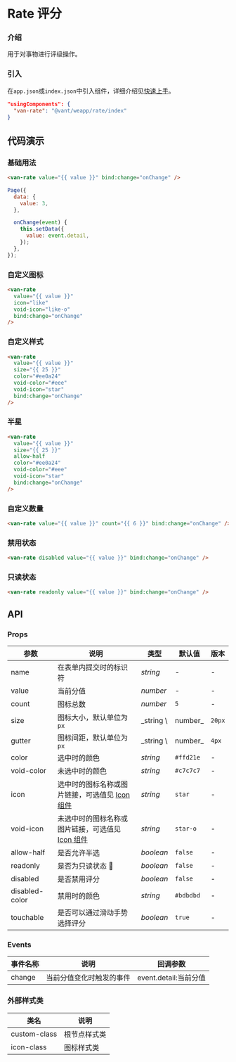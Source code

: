 # Rate 评分

### 介绍

用于对事物进行评级操作。

### 引入

在`app.json`或`index.json`中引入组件，详细介绍见[快速上手](#/quickstart#yin-ru-zu-jian)。

```json
"usingComponents": {
  "van-rate": "@vant/weapp/rate/index"
}
```

## 代码演示

### 基础用法

```html
<van-rate value="{{ value }}" bind:change="onChange" />
```

```javascript
Page({
  data: {
    value: 3,
  },

  onChange(event) {
    this.setData({
      value: event.detail,
    });
  },
});
```

### 自定义图标

```html
<van-rate
  value="{{ value }}"
  icon="like"
  void-icon="like-o"
  bind:change="onChange"
/>
```

### 自定义样式

```html
<van-rate
  value="{{ value }}"
  size="{{ 25 }}"
  color="#ee0a24"
  void-color="#eee"
  void-icon="star"
  bind:change="onChange"
/>
```

### 半星

```html
<van-rate
  value="{{ value }}"
  size="{{ 25 }}"
  allow-half
  color="#ee0a24"
  void-color="#eee"
  void-icon="star"
  bind:change="onChange"
/>
```

### 自定义数量

```html
<van-rate value="{{ value }}" count="{{ 6 }}" bind:change="onChange" />
```

### 禁用状态

```html
<van-rate disabled value="{{ value }}" bind:change="onChange" />
```

### 只读状态

```html
<van-rate readonly value="{{ value }}" bind:change="onChange" />
```

## API

### Props

| 参数           | 说明                                                        | 类型                | 默认值    | 版本   |
| -------------- | ----------------------------------------------------------- | ------------------- | --------- | ------ |
| name           | 在表单内提交时的标识符                                      | _string_            | -         | -      |
| value          | 当前分值                                                    | _number_            | -         | -      |
| count          | 图标总数                                                    | _number_            | `5`       | -      |
| size           | 图标大小，默认单位为 `px`                                   | _string \ | number_ | `20px`    | -      |
| gutter         | 图标间距，默认单位为 `px`                                   | _string \ | number_ | `4px`     |
| color          | 选中时的颜色                                                | _string_            | `#ffd21e` | -      |
| void-color     | 未选中时的颜色                                              | _string_            | `#c7c7c7` | -      |
| icon           | 选中时的图标名称或图片链接，可选值见 [Icon 组件](#/icon)    | _string_            | `star`    | -      |
| void-icon      | 未选中时的图标名称或图片链接，可选值见 [Icon 组件](#/icon)  | _string_            | `star-o`  | -      |
| allow-half     | 是否允许半选                                                | _boolean_           | `false`   | -      |
| readonly       | 是否为只读状态                                            | _boolean_           | `false`   | -      |
| disabled       | 是否禁用评分                                                | _boolean_           | `false`   | -      |
| disabled-color | 禁用时的颜色                                                | _string_            | `#bdbdbd` | -      |
| touchable      | 是否可以通过滑动手势选择评分                                | _boolean_           | `true`    | -      |

### Events

| 事件名称 | 说明                     | 回调参数              |
| -------- | ------------------------ | --------------------- |
| change   | 当前分值变化时触发的事件 | event.detail:当前分值 |

### 外部样式类

| 类名         | 说明         |
| ------------ | ------------ |
| custom-class | 根节点样式类 |
| icon-class   | 图标样式类   |
